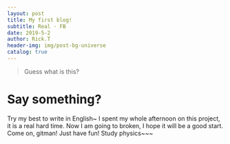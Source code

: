```yaml
---
layout: post
title: My first blog!
subtitle: Real · FB
date: 2019-5-2
author: Rick.T
header-img: img/post-bg-universe
catalog: true
---
```

>Guess what is this?
# Say something?
Try my best to write in English~
I spent my whole afternoon on this project, it is a real hard time. Now I am going to broken, I hope it will be a good start.
Come on, gitman!
Just have fun!
Study physics~~~
